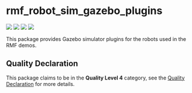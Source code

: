 # rmf\_robot\_sim\_gazebo\_plugins

![](https://github.com/open-rmf/rmf_simulation/workflows/build/badge.svg)
![](https://github.com/open-rmf/rmf_simulation/workflows/asan/badge.svg)
![](https://github.com/open-rmf/rmf_simulation/workflows/tsan/badge.svg)
![](https://github.com/open-rmf/rmf_simulation/workflows/style/badge.svg)

This package provides Gazebo simulator plugins for the robots used in the RMF demos.

## Quality Declaration

This package claims to be in the **Quality Level 4** category, see the [Quality Declaration](./QUALITY_DECLARATION.md) for more details.
